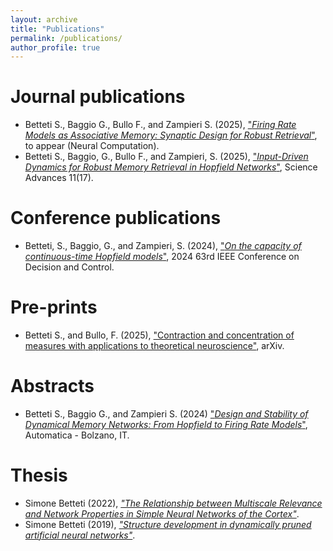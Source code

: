 ```yaml
---
layout: archive
title: "Publications"
permalink: /publications/
author_profile: true
---
```


# Journal publications
* Betteti S., Baggio G., Bullo F., and Zampieri S. (2025), ["_Firing Rate Models as Associative Memory: Synaptic Design for Robust Retrieval_"](https://arxiv.org/abs/2411.07388), to appear (Neural Computation).
* Betteti S., Baggio, G., Bullo F., and Zampieri, S. (2025), ["_Input-Driven Dynamics for Robust Memory Retrieval in Hopfield Networks_"](https://www.science.org/doi/10.1126/sciadv.adu6991), Science Advances 11(17).

# Conference publications
* Betteti, S., Baggio, G., and Zampieri, S. (2024), ["_On the capacity of continuous-time Hopfield models_"](https://ieeexplore.ieee.org/document/10886497), 2024 63rd IEEE Conference on Decision and Control.

# Pre-prints
* Betteti S., and Bullo, F. (2025), ["Contraction and concentration of measures with applications to theoretical neuroscience"](https://arxiv.org/abs/2504.05666), arXiv.

# Abstracts
* Betteti S., Baggio G., and Zampieri S. (2024) ["_Design and Stability of Dynamical Memory Networks: From Hopfield to Firing Rate Models_"](https://automatica2024.unibz.it/wp-content/uploads/2024/09/Proceedings-reduced-size.pdf), Automatica - Bolzano, IT.

# Thesis
* Simone Betteti (2022), [_"The Relationship between Multiscale Relevance and Network Properties in Simple Neural Networks of the Cortex"_](https://github.com/sim1bet/M.Sc.-Thesis/blob/main/TheRelationshipBetweenMSRandSimpleNNofTheCortex.pdf).
* Simone Betteti (2019), [_"Structure development in dynamically pruned artificial neural networks"_](https://github.com/sim1bet/B.Sc.-Thesis/blob/master/StructureDevelopmentInDynamicallyPrunedANNs.pdf).
